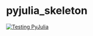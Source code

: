 # pyjulia_skeleton

[![Testing PyJulia](https://github.com/jmmshn/pyjulia_skeleton/actions/workflows/testing.yml/badge.svg)](https://github.com/jmmshn/pyjulia_skeleton/actions/workflows/testing.yml)
